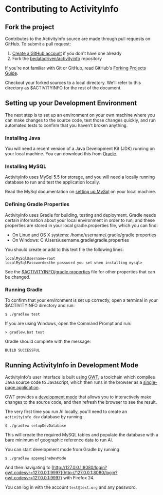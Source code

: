 
# Contributing to ActivityInfo

## Fork the project

Contributes to the ActivityInfo source are made through pull requests on GitHub. To submit a pull request:

1. [Create a GitHub account](https://github.com/join) if you don't have one already
2. Fork the [bedatadriven/activityinfo](https://github.com/bedatadriven/activityinfo) repository

If you're not familiar with Git or GitHub, read GitHub's [Forking Projects Guide](https://guides.github.com/activities/forking/).

Checkout your forked sources to a local directory. We'll refer to this directory as $ACTIVITYINFO for the rest
of the document.

## Setting up your Development Environment

The next step is to set up an environment on your own machine where you 
can make changes to the source code, test those changes quickly, and run automated tests to confirm that you haven't
broken anything.

### Installing Java

You will need a recent version of a Java Development Kit (JDK) running on your local machine. You can download
this from [Oracle](http://www.oracle.com/technetwork/java/javase/downloads/jdk8-downloads-2133151.html).

### Installing MySQL

ActivityInfo uses MySql 5.5 for storage, and you will need a locally running database to run 
and test the application locally.

Read the MySql documentation on [setting up MySql](https://dev.mysql.com/doc/refman/5.5/en/installing.html) on your
local machine.

### Defining Gradle Properties

ActivityInfo uses Gradle for building, testing and deployment. Gradle needs certain information about your local
environment in order to run, and these properties are stored in your local gradle.properties file, which you can find:

* On Linux and OS X systems: /home/username/.gradle/gradle.properties
* On Windows: C:\Users\username\.gradle\gradle.properties

You should create or add to this text file the following lines:


    localMySqlUsername=root
    localMySqlPassword=<the password you set when installing mysql>

See the [$ACTIVITYINFO/gradle.properties](gradle.properties) file for other properties that can be changed.

### Running Gradle

To confirm that your environment is set up correctly, open a terminal in your $ACTIVITYINFO directory and run:

    $ ./gradlew test

If you are using Windows, open the Command Prompt and run:

    > gradlew.bat test
    
Gradle should complete with the message:

    BUILD SUCCESSFUL
    
## Running ActivityInfo in Development Mode

ActivityInfo's user interface is built using [GWT](http://gwtproject.org), a toolchain which compiles Java
source code to Javascript, which then runs in the browser as a 
[single-page application](https://en.wikipedia.org/wiki/Single-page_application).

GWT provides a [development mode](http://www.gwtproject.org/doc/latest/DevGuideCompilingAndDebugging.html)
that allows you to interactively make changes to the source code, and then refresh
the browser to see the result.

The very first time you run AI locally, you'll need to create an `activityinfo_dev` database by running:

    $ ./gradlew setupDevDatabase
    
This will create the required MySQL tables and populate the database with a bare minimum of geographic reference
data to run AI.

You can start development mode from Gradle by running:

    $ ./gradlew appengineDevMode
    
And then navigating to [http://127.0.0.1:8080/login?gwt.codesvr=127.0.0.1:9997](http://127.0.0.1:8080/login?gwt.codesvr=127.0.0.1:9997)
with Firefox 24. 

You can log in with the account `test@test.org` and any password.




